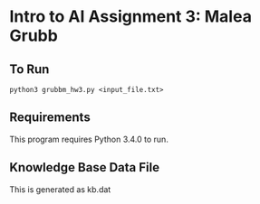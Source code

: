 # Intro to AI Assignment 3: Malea Grubb

## To Run

    python3 grubbm_hw3.py <input_file.txt>

## Requirements

This program requires Python 3.4.0 to run.
    
## Knowledge Base Data File

This is generated as kb.dat
